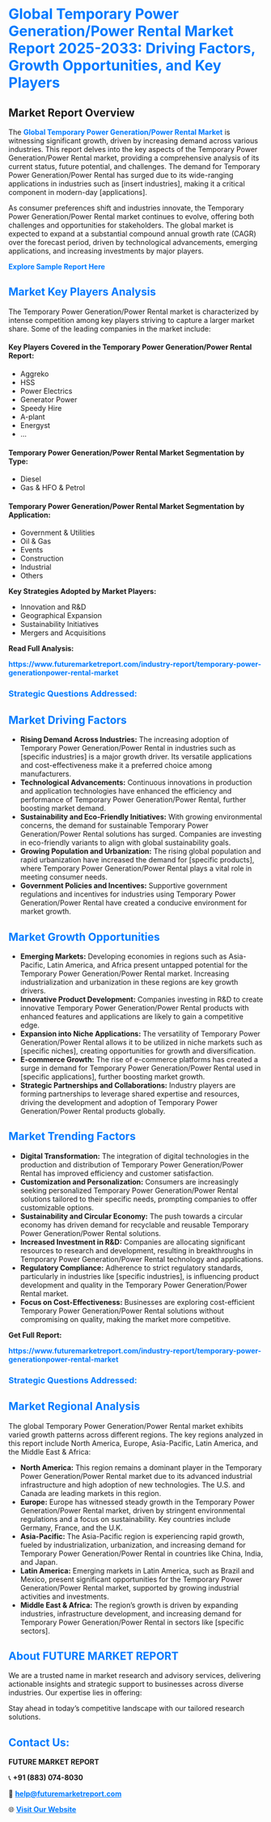 <h1 style="color: #007BFF;">Global Temporary Power Generation/Power Rental Market Report 2025-2033: Driving Factors, Growth Opportunities, and Key Players</h1>

<section id="overview">
<h2>Market Report Overview</h2>
<p>The <a href="https://www.futuremarketreport.com/industry-report/temporary-power-generationpower-rental-market" style="color: #007BFF; text-decoration: none;"><strong>Global Temporary Power Generation/Power Rental Market</strong></a> is witnessing significant growth, driven by increasing demand across various industries. This report delves into the key aspects of the Temporary Power Generation/Power Rental market, providing a comprehensive analysis of its current status, future potential, and challenges. The demand for Temporary Power Generation/Power Rental has surged due to its wide-ranging applications in industries such as [insert industries], making it a critical component in modern-day [applications].</p>
<p>As consumer preferences shift and industries innovate, the Temporary Power Generation/Power Rental market continues to evolve, offering both challenges and opportunities for stakeholders. The global market is expected to expand at a substantial compound annual growth rate (CAGR) over the forecast period, driven by technological advancements, emerging applications, and increasing investments by major players.</p>
</section>

<section id="overview">
<p><a href="https://www.futuremarketreport.com/request-sample/reportId=105155" style="color: #007BFF; text-decoration: none;"><strong>Explore Sample Report Here</strong></a></p>
</section>

<section id="key-players">
<h2 style="color: #007BFF;">Market Key Players Analysis</h2>
<p>The Temporary Power Generation/Power Rental market is characterized by intense competition among key players striving to capture a larger market share. Some of the leading companies in the market include:</p>
<h4>Key Players Covered in the Temporary Power Generation/Power Rental Report:</h4>
<ul><li>Aggreko</li><li>HSS</li><li>Power Electrics</li><li>Generator Power</li><li>Speedy Hire</li><li>A-plant</li><li>Energyst</li><li>...</li></ul>
<h4>Temporary Power Generation/Power Rental Market Segmentation by Type:</h4>
<ul><li>Diesel</li><li>Gas &amp; HFO &amp; Petrol</li></ul>

<h4>Temporary Power Generation/Power Rental Market Segmentation by Application:</h4>
<ul><li>Government &amp; Utilities</li><li>Oil &amp; Gas</li><li>Events</li><li>Construction</li><li>Industrial</li><li>Others</li></ul>
<p><strong>Key Strategies Adopted by Market Players:</strong></p>
<ul>
<li>Innovation and R&D</li>
<li>Geographical Expansion</li>
<li>Sustainability Initiatives</li>
<li>Mergers and Acquisitions</li>
</ul>
</section>

<section>
<p><strong>Read Full Analysis: </strong></p><a href="https://www.futuremarketreport.com/industry-report/temporary-power-generationpower-rental-market" style="color: #007BFF; text-decoration: none;"><strong>https://www.futuremarketreport.com/industry-report/temporary-power-generationpower-rental-market</strong></a>
<h3 style="color: #007BFF;">Strategic Questions Addressed:</h3>
</section>

<section id="driving-factors">
<h2 style="color: #007BFF;">Market Driving Factors</h2>
<ul>
<li><strong>Rising Demand Across Industries:</strong> The increasing adoption of Temporary Power Generation/Power Rental in industries such as [specific industries] is a major growth driver. Its versatile applications and cost-effectiveness make it a preferred choice among manufacturers.</li>
<li><strong>Technological Advancements:</strong> Continuous innovations in production and application technologies have enhanced the efficiency and performance of Temporary Power Generation/Power Rental, further boosting market demand.</li>
<li><strong>Sustainability and Eco-Friendly Initiatives:</strong> With growing environmental concerns, the demand for sustainable Temporary Power Generation/Power Rental solutions has surged. Companies are investing in eco-friendly variants to align with global sustainability goals.</li>
<li><strong>Growing Population and Urbanization:</strong> The rising global population and rapid urbanization have increased the demand for [specific products], where Temporary Power Generation/Power Rental plays a vital role in meeting consumer needs.</li>
<li><strong>Government Policies and Incentives:</strong> Supportive government regulations and incentives for industries using Temporary Power Generation/Power Rental have created a conducive environment for market growth.</li>
</ul>
</section>

<section id="growth-opportunities">
<h2 style="color: #007BFF;">Market Growth Opportunities</h2>
<ul>
<li><strong>Emerging Markets:</strong> Developing economies in regions such as Asia-Pacific, Latin America, and Africa present untapped potential for the Temporary Power Generation/Power Rental market. Increasing industrialization and urbanization in these regions are key growth drivers.</li>
<li><strong>Innovative Product Development:</strong> Companies investing in R&D to create innovative Temporary Power Generation/Power Rental products with enhanced features and applications are likely to gain a competitive edge.</li>
<li><strong>Expansion into Niche Applications:</strong> The versatility of Temporary Power Generation/Power Rental allows it to be utilized in niche markets such as [specific niches], creating opportunities for growth and diversification.</li>
<li><strong>E-commerce Growth:</strong> The rise of e-commerce platforms has created a surge in demand for Temporary Power Generation/Power Rental used in [specific applications], further boosting market growth.</li>
<li><strong>Strategic Partnerships and Collaborations:</strong> Industry players are forming partnerships to leverage shared expertise and resources, driving the development and adoption of Temporary Power Generation/Power Rental products globally.</li>
</ul>
</section>

<section id="trending-factors">
<h2 style="color: #007BFF;">Market Trending Factors</h2>
<ul>
<li><strong>Digital Transformation:</strong> The integration of digital technologies in the production and distribution of Temporary Power Generation/Power Rental has improved efficiency and customer satisfaction.</li>
<li><strong>Customization and Personalization:</strong> Consumers are increasingly seeking personalized Temporary Power Generation/Power Rental solutions tailored to their specific needs, prompting companies to offer customizable options.</li>
<li><strong>Sustainability and Circular Economy:</strong> The push towards a circular economy has driven demand for recyclable and reusable Temporary Power Generation/Power Rental solutions.</li>
<li><strong>Increased Investment in R&D:</strong> Companies are allocating significant resources to research and development, resulting in breakthroughs in Temporary Power Generation/Power Rental technology and applications.</li>
<li><strong>Regulatory Compliance:</strong> Adherence to strict regulatory standards, particularly in industries like [specific industries], is influencing product development and quality in the Temporary Power Generation/Power Rental market.</li>
<li><strong>Focus on Cost-Effectiveness:</strong> Businesses are exploring cost-efficient Temporary Power Generation/Power Rental solutions without compromising on quality, making the market more competitive.</li>
</ul>
</section>

<section>
<p><strong>Get Full Report: </strong></p><a href="https://www.futuremarketreport.com/industry-report/temporary-power-generationpower-rental-market" style="color: #007BFF; text-decoration: none;"><strong>https://www.futuremarketreport.com/industry-report/temporary-power-generationpower-rental-market</strong></a>
<h3 style="color: #007BFF;">Strategic Questions Addressed:</h3>
</section>


<section id="regional-analysis">
<h2 style="color: #007BFF;">Market Regional Analysis</h2>
<p>The global Temporary Power Generation/Power Rental market exhibits varied growth patterns across different regions. The key regions analyzed in this report include North America, Europe, Asia-Pacific, Latin America, and the Middle East & Africa:</p>
<ul>
<li><strong>North America:</strong> This region remains a dominant player in the Temporary Power Generation/Power Rental market due to its advanced industrial infrastructure and high adoption of new technologies. The U.S. and Canada are leading markets in this region.</li>
<li><strong>Europe:</strong> Europe has witnessed steady growth in the Temporary Power Generation/Power Rental market, driven by stringent environmental regulations and a focus on sustainability. Key countries include Germany, France, and the U.K.</li>
<li><strong>Asia-Pacific:</strong> The Asia-Pacific region is experiencing rapid growth, fueled by industrialization, urbanization, and increasing demand for Temporary Power Generation/Power Rental in countries like China, India, and Japan.</li>
<li><strong>Latin America:</strong> Emerging markets in Latin America, such as Brazil and Mexico, present significant opportunities for the Temporary Power Generation/Power Rental market, supported by growing industrial activities and investments.</li>
<li><strong>Middle East & Africa:</strong> The region’s growth is driven by expanding industries, infrastructure development, and increasing demand for Temporary Power Generation/Power Rental in sectors like [specific sectors].</li>
</ul>
</section>

<footer>
<h2 style="color: #007BFF;">About FUTURE MARKET REPORT</h2>
<p>We are a trusted name in market research and advisory services, delivering actionable insights and strategic support to businesses across diverse industries. Our expertise lies in offering:</p>

<p>Stay ahead in today’s competitive landscape with our tailored research solutions.</p>

<h2 style="color: #007BFF;">Contact Us:</h2>
<p><strong>FUTURE MARKET REPORT</strong></p>
<p>📞 <strong>+91 (883) 074-8030</strong></p>
<p>📧 <strong><a href="mailto:help@futuremarketreport.com" style="color: #007BFF;">help@futuremarketreport.com</a></strong></p>
<p>🌐 <strong><a href="https://www.futuremarketreport.com/" style="color: #007BFF;">Visit Our Website</a></strong></p>
</footer>